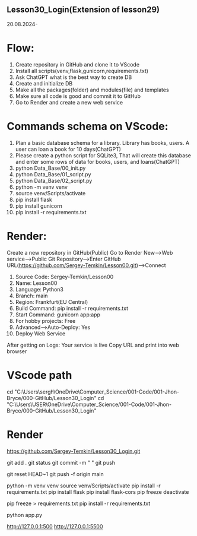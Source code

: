 ## Lesson30_Login(Extension of lesson29)

20.08.2024-

# Flow:
1.  Create repository in GitHub and clone it to VScode
2.  Install all scripts(venv,flask,gunicorn,requirements.txt)
3.  Ask ChatGPT what is the best way to create DB
4.  Create and initialize DB
5.  Make all the packages(folder) and modules(file) and templates
6.  Make sure all code is good and commit it to GitHub
7.  Go to Render and create a new web service


# Commands schema on VScode:
1.  Plan a basic database schema for a library. Library has books, users. A user can loan a book for 10 days(ChatGPT)
2.  Please create a python script for SQLite3, That will create this database and enter some rows of data for books, users, and loans(ChatGPT)
3.  python Data_Base/00_init.py
4.  python Data_Base/01_script.py
5.  python Data_Base/02_script.py
6.  python -m venv venv
7.  source venv/Scripts/activate
8.  pip install flask
9.  pip install gunicorn 
10. pip install -r requirements.txt

# Render:
Create a new repository in GitHub(Public)
Go to Render
New-->Web service-->Public Git Repository-->Enter GitHub URL(https://github.com/Sergey-Temkin/Lesson00.git)-->Connect

1.  Source Code: Sergey-Temkin/Lesson00
2.  Name: Lesson00
3.  Language: Python3
4.  Branch: main
5.  Region: Frankfurt(EU Central)
6.  Build Command: pip install -r requirements.txt
7.  Start Command: gunicorn app:app
8.  For hobby projects: Free
9.  Advanced-->Auto-Deploy: Yes
10. Deploy Web Service

After getting on Logs: Your service is live
Copy URL and print into web browser

# VScode path
cd "C:\Users\sergh\OneDrive\Computer_Science/001-Code/001-Jhon-Bryce/000-GitHub/Lesson30_Login"
cd "C:\Users\USER\OneDrive\Computer_Science/001-Code/001-Jhon-Bryce/000-GitHub/Lesson30_Login"

# Render
https://github.com/Sergey-Temkin/Lesson30_Login.git


git add . 
git status 
git commit -m " " 
git push

git reset HEAD~1
git push -f origin main

python -m venv venv
source venv/Scripts/activate
pip install -r requirements.txt
pip install flask
pip install flask-cors 
pip freeze 
deactivate

pip freeze > requirements.txt 
pip install -r requirements.txt

python app.py

http://127.0.0.1:500
http://127.0.0.1:5500 